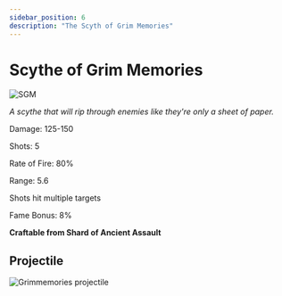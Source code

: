 ```yaml
---
sidebar_position: 6
description: "The Scyth of Grim Memories"
---
```


# Scythe of Grim Memories

![SGM](https://vwiki.valorserver.com/api/item/picture/scythe%20of%20grim%20memories)

<i>A scythe that will rip through enemies like they're only a sheet of paper.</i>

Damage: 125-150

Shots: 5

Rate of Fire: 80%

Range: 5.6

Shots hit multiple targets

Fame Bonus: 8%

**Craftable from Shard of Ancient Assault**

## Projectile

![Grimmemories projectile](https://cdn.discordapp.com/attachments/948448304574910534/948596183574667325/unknown.png)
